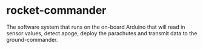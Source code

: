# rocket-commander
The software system that runs on the on-board Arduino that will read in sensor values, 
detect apoge, deploy the parachutes and transmit data to the ground-commander.
